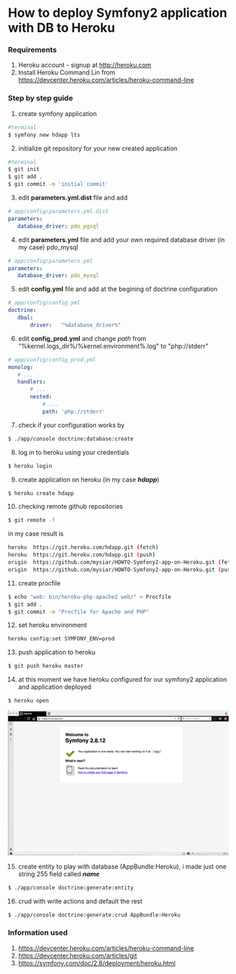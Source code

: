 How to  deploy Symfony2 application with DB to Heroku
=====

### Requirements
1. Heroku account - signup at http://heroku.com
2. Install Heroku Command Lin from https://devcenter.heroku.com/articles/heroku-command-line

### Step by step guide

1.  create symfony application
 ```bash
#terminal
$ symfony new hdapp lts
```

2. initialize git repository for your new created application
 ```bash
#terminal
$ git init
$ git add .
$ git commit -m 'initial commit'
```

3.  edit **parameters.yml.dist** file and add
 ```yaml
# app/config/parameters.yml.dist
parameters:
    database_driver: pdo_pgsql
```  

4.   edit **parameters.yml** file and add your own required database driver (in my case) pdo_mysql
 ```yaml
# app/config/parameters.yml
parameters:
    database_driver: pdo_mysql
```  

5.   edit **config.yml** file and add at the begining of doctrine configuration
 ```yaml
# app/config/config.yml
doctrine:
    dbal:
        driver:   "%database_driver%"
```
6.  edit **config_prod.yml** and change *path* from "%kernel.logs_dir%/%kernel.environment%.log" to "php://stderr"
 ```yaml
# app/config/config_prod.yml
monolog:
    # ...
    handlers:
        # ...
        nested:
            # ...
            path: 'php://stderr'
```

7. check if your configuration works by
 ```bash
$ ./app/console doctrine:database:create
```

8.  log in to heroku using your credentials
 ```bash
$ heroku login
```

9. create application on heroku (in my case ***hdapp***)
 ```bash
$ heroku create hdapp
````

10. checking remote github repositories
 ```bash
$ git remote -f
```

  in my case result is

 ```bash
heroku	https://git.heroku.com/hdapp.git (fetch)
heroku	https://git.heroku.com/hdapp.git (push)
origin	https://github.com/mysiar/HOWTO-Symfony2-app-on-Heroku.git (fetch)
origin	https://github.com/mysiar/HOWTO-Symfony2-app-on-Heroku.git (push)
```

11. create procfile
 ```bash
$ echo "web: bin/heroku-php-apache2 web/" > Procfile
$ git add .
$ git commit -m "Procfile for Apache and PHP"
```

12. set heroku environment
 ```bash
heroku config:set SYMFONY_ENV=prod
```


13. push application to heroku
 ```bash
$ git push heroku master
```

14. at this moment we have heroku configured for our symfony2 application and application deployed
 ```bash
$ heroku open
```
 <img src="web/img/img1.png" width="600">

15. create entity to play with database (AppBundle:Heroku),
i made just one string 255 field called ***name***
 ```bash
$ ./app/console doctrine:generate:entity
```
16. crud with write actions and default the rest
 ```bash
 $ ./app/console doctrine:generate:crud AppBundle:Heroku
 ```

### Information used
1. https://devcenter.heroku.com/articles/heroku-command-line
2. https://devcenter.heroku.com/articles/git
3. https://symfony.com/doc/2.8/deployment/heroku.html
